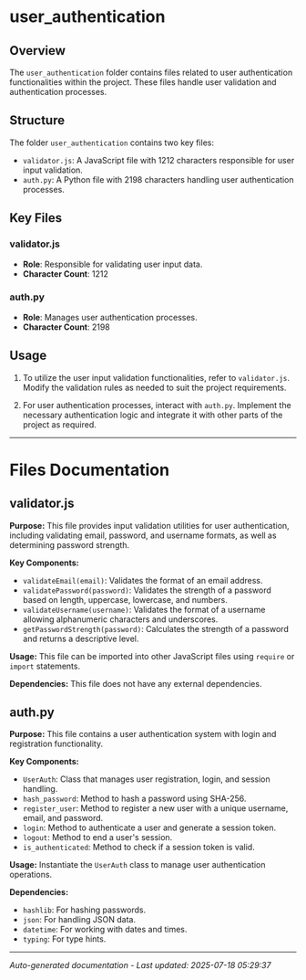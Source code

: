 # user_authentication

## Overview
The `user_authentication` folder contains files related to user authentication functionalities within the project. These files handle user validation and authentication processes.

## Structure
The folder `user_authentication` contains two key files:
- `validator.js`: A JavaScript file with 1212 characters responsible for user input validation.
- `auth.py`: A Python file with 2198 characters handling user authentication processes.

## Key Files
### validator.js
- **Role**: Responsible for validating user input data.
- **Character Count**: 1212

### auth.py
- **Role**: Manages user authentication processes.
- **Character Count**: 2198

## Usage
1. To utilize the user input validation functionalities, refer to `validator.js`. Modify the validation rules as needed to suit the project requirements.

2. For user authentication processes, interact with `auth.py`. Implement the necessary authentication logic and integrate it with other parts of the project as required.

---

# Files Documentation

## validator.js

**Purpose:** This file provides input validation utilities for user authentication, including validating email, password, and username formats, as well as determining password strength.

**Key Components:**
- `validateEmail(email)`: Validates the format of an email address.
- `validatePassword(password)`: Validates the strength of a password based on length, uppercase, lowercase, and numbers.
- `validateUsername(username)`: Validates the format of a username allowing alphanumeric characters and underscores.
- `getPasswordStrength(password)`: Calculates the strength of a password and returns a descriptive level.

**Usage:** This file can be imported into other JavaScript files using `require` or `import` statements.

**Dependencies:** This file does not have any external dependencies.

## auth.py

**Purpose:** This file contains a user authentication system with login and registration functionality.

**Key Components:**
- `UserAuth`: Class that manages user registration, login, and session handling.
- `hash_password`: Method to hash a password using SHA-256.
- `register_user`: Method to register a new user with a unique username, email, and password.
- `login`: Method to authenticate a user and generate a session token.
- `logout`: Method to end a user's session.
- `is_authenticated`: Method to check if a session token is valid.

**Usage:** Instantiate the `UserAuth` class to manage user authentication operations.

**Dependencies:**
- `hashlib`: For hashing passwords.
- `json`: For handling JSON data.
- `datetime`: For working with dates and times.
- `typing`: For type hints.

---
*Auto-generated documentation - Last updated: 2025-07-18 05:29:37*
